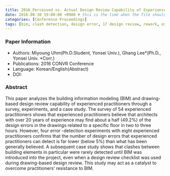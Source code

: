 ```yaml
---
title: 2016_Perceived vs. Actual Design Review Capability of Experienced Practitioners
date: 2016-08-30 19:00:00 +0900 # this is the time when the file should be shown to public
categories: [Conference Proceedings]
tags: [bim, clash detection, design error, 17 design review, rework, experts]     # TAG names should always be lowercase
---
```


### Paper Information
- Authors: Miyoung Uhm(Ph.D.Student, Yonsei Univ.), Ghang Lee*(Ph.D., Yonsei Univ. *Corr.)
- Publications:
2016 CONVR Conference
- Language: 
Korean/English(Abstract)
- DOI:

### Abstract
This paper analyzes the building information modeling (BIM) and drawing-based design review capability of experienced practitioners through a survey, experiments, and a case study. The survey of 54 experienced practitioners shows that experienced practitioners believe that architects with over 20 years of experience may find about a half (49.2%) of the design errors in the drawings related to a specific floor in two to three hours. However, four error -detection experiments with eight experienced practitioners confirms that the number of  design errors that experienced practitioners can detect is far lower (below 5%) than what has been generally believed. A subsequent case study shows that clashes between building elements in particular were rarely detected until BIM was introduced into the project, even when a design review checklist was used during drawing-based design review. This study may act as a catalyst to overcome practitioners’ resistance to BIM.